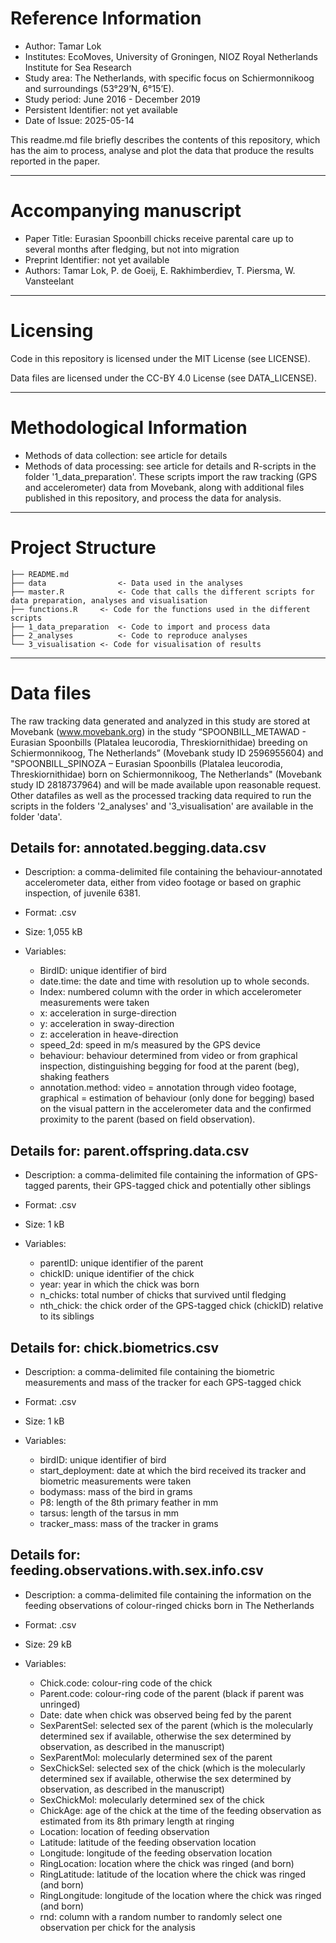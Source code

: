 Reference Information
=====================

* Author: 			Tamar Lok
* Institutes:			EcoMoves, University of Groningen, NIOZ Royal Netherlands Institute for Sea Research 
* Study area:			The Netherlands, with specific focus on Schiermonnikoog and surroundings (53°29’N, 6°15’E).
* Study period:			June 2016 - December 2019
* Persistent Identifier:	not yet available
* Date of Issue:		2025-05-14

This readme.md file briefly describes the contents of this repository, which has the aim to process, 
analyse and plot the data that produce the results reported in the paper.  

- - -

Accompanying manuscript
=====================

* Paper Title: Eurasian Spoonbill chicks receive parental care up to several months after fledging, but not into migration
* Preprint Identifier: not yet available
* Authors: Tamar Lok, P. de Goeij, E. Rakhimberdiev, T. Piersma, W. Vansteelant

- - -

Licensing
==========================

Code in this repository is licensed under the MIT License (see LICENSE).

Data files are licensed under the CC-BY 4.0 License (see DATA_LICENSE).

- - -

Methodological Information
==========================

* Methods of data collection: see article for details
* Methods of data processing: see article for details and R-scripts in the folder '1_data_preparation'. These scripts import the raw tracking (GPS and accelerometer) data from Movebank, along with additional files published in this repository, and process the data for analysis.

- - -

Project Structure
===================

```
├── README.md
├── data				<- Data used in the analyses
├── master.R			<- Code that calls the different scripts for data preparation, analyses and visualisation
├── functions.R		<- Code for the functions used in the different scripts
├── 1_data_preparation	<- Code to import and process data
├── 2_analyses			<- Code to reproduce analyses 
└── 3_visualisation	<- Code for visualisation of results
```

- - -

Data files
==========
The raw tracking data generated and analyzed in this study are stored at Movebank (www.movebank.org) in the study “SPOONBILL_METAWAD - Eurasian Spoonbills (Platalea leucorodia, Threskiornithidae) breeding on Schiermonnikoog, The Netherlands” (Movebank study ID 2596955604) and "SPOONBILL_SPINOZA – Eurasian Spoonbills (Platalea leucorodia, Threskiornithidae) born on Schiermonnikoog, The Netherlands" (Movebank study ID 2818737964) and will be made available upon reasonable request.
Other datafiles as well as the processed tracking data required to run the scripts in the folders '2_analyses' and '3_visualisation' are available in the folder 'data'. 

Details for: annotated.begging.data.csv
--------------------------
* Description: a comma-delimited file containing the behaviour-annotated accelerometer data, either from video footage or based on graphic inspection, of juvenile 6381. 

* Format: .csv

* Size: 1,055 kB

* Variables:
	* BirdID: unique identifier of bird
	* date.time: the date and time with resolution up to whole seconds.
	* Index: numbered column with the order in which accelerometer measurements were taken
	* x: acceleration in surge-direction
	* y: acceleration in sway-direction
	* z: acceleration in heave-direction
	* speed_2d: speed in m/s measured by the GPS device
	* behaviour: behaviour determined from video or from graphical inspection, distinguishing begging for food at the parent (beg), shaking feathers 
	* annotation.method: video = annotation through video footage, graphical = estimation of behaviour (only done for begging) based on the visual pattern in the accelerometer data and the confirmed proximity to the parent (based on field observation). 

Details for: parent.offspring.data.csv
--------------------------
* Description: a comma-delimited file containing the information of GPS-tagged parents, their GPS-tagged chick and potentially other siblings 

* Format: .csv

* Size: 1 kB

* Variables:
	* parentID: unique identifier of the parent
	* chickID: unique identifier of the chick
	* year: year in which the chick was born
	* n_chicks: total number of chicks that survived until fledging
	* nth_chick: the chick order of the GPS-tagged chick (chickID) relative to its siblings 

Details for: chick.biometrics.csv
--------------------------
* Description: a comma-delimited file containing the biometric measurements and mass of the tracker for each GPS-tagged chick 

* Format: .csv

* Size: 1 kB

* Variables: 
	* birdID: unique identifier of bird
	* start_deployment: date at which the bird received its tracker and biometric measurements were taken
	* bodymass: mass of the bird in grams
	* P8: length of the 8th primary feather in mm
	* tarsus: length of the tarsus in mm
	* tracker_mass: mass of the tracker in grams 

Details for: feeding.observations.with.sex.info.csv
--------------------------
* Description: a comma-delimited file containing the information on the feeding observations of colour-ringed chicks born in The Netherlands

* Format: .csv

* Size: 29 kB

* Variables:
	* Chick.code: colour-ring code of the chick
	* Parent.code: colour-ring code of the parent (black if parent was unringed)
	* Date: date when chick was observed being fed by the parent
	* SexParentSel: selected sex of the parent (which is the molecularly determined sex if available, otherwise the sex determined by observation, as described in the manuscript)
	* SexParentMol: molecularly determined sex of the parent
	* SexChickSel: selected sex of the chick (which is the molecularly determined sex if available, otherwise the sex determined by observation, as described in the manuscript)
	* SexChickMol: molecularly determined sex of the chick
	* ChickAge: age of the chick at the time of the feeding observation as estimated from its 8th primary length at ringing
	* Location: location of feeding observation
	* Latitude: latitude of the feeding observation location
	* Longitude: longitude of the feeding observation location
	* RingLocation: location where the chick was ringed (and born)
	* RingLatitude: latitude of the location where the chick was ringed (and born)
	* RingLongitude: longitude of the location where the chick was ringed (and born)
	* rnd: column with a random number to randomly select one observation per chick for the analysis



